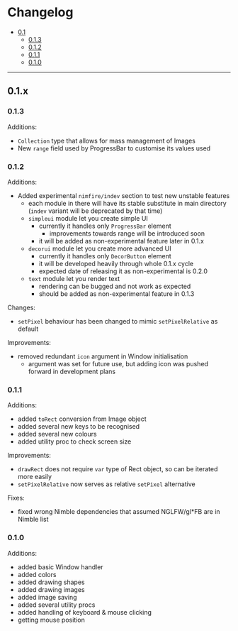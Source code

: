 # Changelog
- [0.1](#0.1.x)
  - [0.1.3](#0.1.3)
  - [0.1.2](#0.1.2) 
  - [0.1.1](#0.1.1) 
  - [0.1.0](#0.1.0)

---
## 0.1.x
<!--  
Soonest todo:
  - Making `text` reliable on Rect size and more customised
  - Allowing for `icon` on Window (?)
  - 0.1.4 most probably:
    - adding `simpleui` Button (convertable to DecorButton)
    - Holder for UI elements, Rects and Images?
    - Px as separate type, not `utils` thing?
-->

### 0.1.3
Additions:
  - `Collection` type that allows for mass management of Images
  - New `range` field used by ProgressBar to customise its values used

### 0.1.2
Additions:
  - Added experimental `nimfire/indev` section to test new unstable features
    - each module in there will have its stable substitute in main directory
      (`indev` variant will be deprecated by that time)
    - `simpleui` module let you create simple UI
      - currently it handles only `ProgressBar` element
        - improvements towards range will be introduced soon 
      - it will be added as non-experimental feature later in 0.1.x
    - `decorui` module let you create more advanced UI
      - currently it handles only `DecorButton` element
      - it will be developed heavily through whole 0.1.x cycle
      - expected date of releasing it as non-experimental is 0.2.0 
    - `text` module let you render text
      - rendering can be bugged and not work as expected
      - should be added as non-experimental feature in 0.1.3

Changes:
  - `setPixel` behaviour has been changed to mimic `setPixelRelative` as default

Improvements:
  - removed redundant `icon` argument in Window initialisation
    - argument was set for future use, but adding icon was pushed forward in
      development plans

### 0.1.1
Additions:
  - added `toRect` conversion from Image object
  - added several new keys to be recognised
  - added several new colours
  - added utility proc to check screen size

Improvements:
  - `drawRect` does not require `var` type of Rect object, so can be iterated
    more easily
  - `setPixelRelative` now serves as relative `setPixel` alternative

Fixes:
  - fixed wrong Nimble dependencies that assumed NGLFW/gl*FB are in Nimble list 

### 0.1.0
Additions:
  - added basic Window handler
  - added colors
  - added drawing shapes
  - added drawing images
  - added image saving
  - added several utility procs
  - added handling of keyboard & mouse clicking
  - getting mouse position